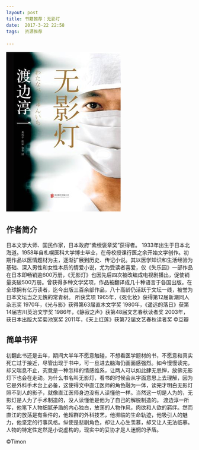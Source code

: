 ```yaml
---
layout: post
title: 书籍推荐：无影灯
date:  2017-3-22 22:58 
tags:  资源推荐

---
```


<p><img src="/images/nolight.jpg"                                     small="0" /><br /></p>

##  作者简介
日本文学大师、国民作家，日本政府“紫绶褒章奖”获得者。
1933年出生于日本北海道。1958年自札幌医科大学博士毕业，在母校授课行医之余开始文学创作。初期作品以医情题材为主，逐渐扩展到历史、传记小说。其以医学知识和生活经验为基础、深入男性和女性本质的情爱小说，尤为受读者喜爱，仅《失乐园》一部作品在日本即畅销逾600万册，《无影灯》也因先后四次被改编成电视剧播出，促使销量突破500万册。曾获得多种文学奖项，作品被翻译成几十种语言于各国出版。在全球拥有亿万读者，迄今出版三百余部作品，八十高龄仍活跃于文坛一线，被誉为日本文坛当之无愧的常青树。
所获奖项
1965年，《死化妆》获得第12届新潮同人杂志奖
1970年，《光与影》获得第63届直木文学奖
1980年，《遥远的落日》获第14届吉川英治文学奖
1986年，《静寂之声》获第48届文艺春秋读者奖
2003年，获日本出版大奖菊池宽奖
2011年，《天上红莲》获第72届文艺春秋读者奖
©豆瓣 

##  简单书评

初翻此书还是去年，期间大半年不愿意触碰，不想看医学题材的书，不愿意和真实死亡过于接近，尽管出现于书中，可一旦进去脑海仍画面感强烈。如今慢慢读完，却又喘息不止，究竟是一种怎样的情感维系，让两人可以如此肆无忌惮，放佛无影灯下也会在走动。为什么书名叫无影灯，看书的时候会从字面意思上去理解，因为它是外科手术台上必备，这使得文中直江医师的角色融为一体，读完才明白无影灯照不到人的影子，就像直江医师身边没有人读懂他一样。当然这一切是人为的，无影灯是人为了手术制造的，没人读懂他是他为了自己的解脱制造的。
渡边淳一所写，他笔下人物细腻矛盾的内心独白，放荡的人物作风，肉欲和人欲的羁绊。然而直江的放荡是有条件的，他超群的外科技艺，他濒临的生命轨迹，他吸引人的魅力，他坚定的行事风格。纵使是悲剧角色，却让人心生羡慕，却又让人无法临摹。人物的特定性定然是小说虚构的，现实中的妥协才是人迷惘的矛盾。


©Timon